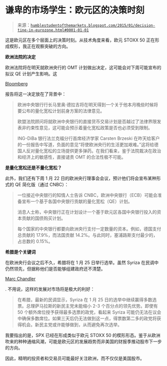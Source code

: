 <!--yml

类别：未分类

日期：2024-05-18 03:26:44

-->

# 谦卑的市场学生：欧元区的决策时刻

> 来源：[`humblestudentofthemarkets.blogspot.com/2015/01/decision-tine-in-eurozone.html#0001-01-01`](https://humblestudentofthemarkets.blogspot.com/2015/01/decision-tine-in-eurozone.html#0001-01-01)

这是欧元区在多个层面上的决策时刻。从技术角度来看，欧元 STOXX 50 正在形成楔形，我正在观察突破的方向。

**欧洲法院的决定**

欧洲法院将在明天就欧洲央行的 OMT 计划做出决定，这可能会对下周可能宣布的拟议 QE 计划产生影响。这

[Bloomberg](http://www.bloomberg.com/news/2015-01-13/draghi-faces-legal-test-on-bond-buys-as-ecb-readies-qe-plan.html)

报告将这一决定放在了背景中：

> 欧洲中央银行行长马里奥·德拉吉将在明天得到一个关于他本月晚些时候将要公布的量化宽松计划前身方案的法律意见。
> 
> 欧盟法院顾问将就欧洲中央银行的直接货币交易计划是否越过了法律界限发表非约束性意见，这可能会预示着量化宽松政策是否也必须受到限制。
> 
> ING-DiBa 银行法兰克福分行首席经济学家 Carsten Brzeski 在昨天给客户的一份报告中写道，负面的意见“将使欧洲央行的生活更加艰难。”这将给德国人反对量化宽松的立场提供更多弹药。在我们看来，鉴于法院裁决在政治和经济上的敏感性，直接谴责 OMT 的合法性极不可能。

**是量化宽松还是不量化宽松？**

此外，我们还有下周 1 月 22 日的欧洲央行理事会会议，预计他们将会宣布某种形式的 QE 简化版（通过 CNBC）：

> 一位接近中央银行的知情人士告诉 CNBC，欧洲中央银行（ECB）可能会准备宣布一个基于各国中央银行贡献的量化宽松（QE）计划。
> 
> 消息人士称，中央银行正在计划设计一个基于欧元区各国中央银行投入的资本贡献的国债购买计划。
> 
> 每个国家的中央银行都要向欧洲央行支付一定数量的资本。例如，德国支付总贡献的 17.9%，而法国贡献 14.2%。与此同时，塞浦路斯支付最少的，占总数的 0.15%。

**希腊是个关键词**

在欧洲央行会议之后不久，希腊将在 1 月 25 日举行选举。虽然 Syriza 在民调中仍然领先，但据称他们是否能够组建政府还不清楚。

[Marc Chandler](http://www.marctomarket.com/2015/01/what-are-we-watching.html)

. 不用说，这样的发展对市场将是极大的利好：

> 在希腊，最新的民调显示，Syriza 在 1 月 25 日的选举中继续赢得多数选票。总理萨马拉斯的新民主党未能缩小 2-3 个百分点的领先优势。即使有 50 个额外席位授予获得最多选票的政党，看起来 Syriza 可能仍无法在议会中确保多数席位。如果三天后仍无法做到这一点，得票数第二多的政党将获得机会。新民主党或许能够做到，从而避免再次选举。

我要指出的是，SPX 已经在形成类似于欧元 STOXX 50 的楔形形态。鉴于从欧洲吹来的种种通缩风潮，可能是欧元区的发展趋势而非美国的财报季推动股市下一步的方向。

因此，精明的投资者和交易员可能最好关注欧洲，而不仅仅是美国股市。
